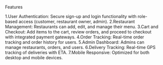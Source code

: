 Features

1.User Authentication: Secure sign-up and login functionality with role-based access (customer, restaurant owner, admin).
2.Restaurant Management: Restaurants can add, edit, and manage their menu.
3.Cart and Checkout: Add items to the cart, review orders, and proceed to checkout with integrated payment gateways.
4.Order Tracking: Real-time order tracking and order history for users.
5.Admin Dashboard: Admins can manage restaurants, orders, and users.
6.Delivery Tracking: Real-time GPS tracking of deliveries with ETA.
7.Mobile Responsive: Optimized for both desktop and mobile devices.
